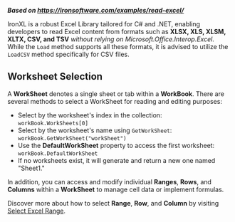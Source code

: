 ***Based on <https://ironsoftware.com/examples/read-excel/>***

IronXL is a robust Excel Library tailored for C# and .NET, enabling developers to read Excel content from formats such as **XLSX, XLS, XLSM, XLTX, CSV, and TSV** _without relying on Microsoft.Office.Interop.Excel_. While the `Load` method supports all these formats, it is advised to utilize the `LoadCSV` method specifically for CSV files.

## Worksheet Selection

A **WorkSheet** denotes a single sheet or tab within a **WorkBook**. There are several methods to select a WorkSheet for reading and editing purposes:

- Select by the worksheet's index in the collection: `workBook.WorkSheets[0]`
- Select by the worksheet's name using `GetWorkSheet`: `workBook.GetWorkSheet("workSheet")`
- Use the **DefaultWorkSheet** property to access the first worksheet: `workBook.DefaultWorkSheet`
- If no worksheets exist, it will generate and return a new one named "Sheet1."

In addition, you can access and modify individual **Ranges**, **Rows**, and **Columns** within a **WorkSheet** to manage cell data or implement formulas.

Discover more about how to select **Range**, **Row**, and **Column** by visiting [Select Excel Range](https://ironsoftware.com/csharp/excel/examples/select-excel-range/).